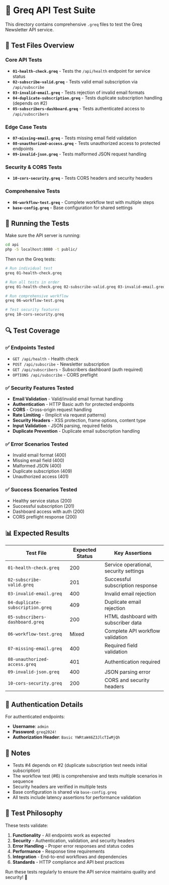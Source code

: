 # 🧪 Greq API Test Suite

This directory contains comprehensive `.greq` files to test the Greq Newsletter API service.

## 📁 Test Files Overview

### Core API Tests
- **`01-health-check.greq`** - Tests the `/api/health` endpoint for service status
- **`02-subscribe-valid.greq`** - Tests valid email subscription via `/api/subscribe`
- **`03-invalid-email.greq`** - Tests rejection of invalid email formats
- **`04-duplicate-subscription.greq`** - Tests duplicate subscription handling (depends on #2)
- **`05-subscribers-dashboard.greq`** - Tests authenticated access to `/api/subscribers`

### Edge Case Tests  
- **`07-missing-email.greq`** - Tests missing email field validation
- **`08-unauthorized-access.greq`** - Tests unauthorized access to protected endpoints
- **`09-invalid-json.greq`** - Tests malformed JSON request handling

### Security & CORS Tests
- **`10-cors-security.greq`** - Tests CORS headers and security headers

### Comprehensive Tests
- **`06-workflow-test.greq`** - Complete workflow test with multiple steps
- **`base-config.greq`** - Base configuration for shared settings

## 🚀 Running the Tests

Make sure the API server is running:
```bash
cd api
php -S localhost:8080 -t public/
```

Then run the Greq tests:
```bash
# Run individual test
greq 01-health-check.greq

# Run all tests in order  
greq 01-health-check.greq 02-subscribe-valid.greq 03-invalid-email.greq 04-duplicate-subscription.greq 05-subscribers-dashboard.greq

# Run comprehensive workflow
greq 06-workflow-test.greq

# Test security features
greq 10-cors-security.greq
```

## 🔍 Test Coverage

### ✅ Endpoints Tested
- `GET /api/health` - Health check
- `POST /api/subscribe` - Newsletter subscription  
- `GET /api/subscribers` - Subscribers dashboard (auth required)
- `OPTIONS /api/subscribe` - CORS preflight

### ✅ Security Features Tested
- **Email Validation** - Valid/invalid email format handling
- **Authentication** - HTTP Basic auth for protected endpoints  
- **CORS** - Cross-origin request handling
- **Rate Limiting** - (Implicit via request patterns)
- **Security Headers** - XSS protection, frame options, content type
- **Input Validation** - JSON parsing, required fields
- **Duplicate Prevention** - Duplicate email subscription handling

### ✅ Error Scenarios Tested
- Invalid email format (400)
- Missing email field (400)  
- Malformed JSON (400)
- Duplicate subscription (409)
- Unauthorized access (401)

### ✅ Success Scenarios Tested
- Healthy service status (200)
- Successful subscription (201)
- Dashboard access with auth (200)
- CORS preflight response (200)

## 📊 Expected Results

| Test File | Expected Status | Key Assertions |
|-----------|----------------|----------------|
| `01-health-check.greq` | 200 | Service operational, security settings |
| `02-subscribe-valid.greq` | 201 | Successful subscription response |
| `03-invalid-email.greq` | 400 | Invalid email rejection |
| `04-duplicate-subscription.greq` | 409 | Duplicate email rejection |
| `05-subscribers-dashboard.greq` | 200 | HTML dashboard with subscriber data |
| `06-workflow-test.greq` | Mixed | Complete API workflow validation |
| `07-missing-email.greq` | 400 | Required field validation |
| `08-unauthorized-access.greq` | 401 | Authentication required |
| `09-invalid-json.greq` | 400 | JSON parsing error |
| `10-cors-security.greq` | 200 | CORS and security headers |

## 🔐 Authentication Details

For authenticated endpoints:
- **Username**: `admin`
- **Password**: `greq2024!`
- **Authorization Header**: `Basic YWRtaW46Z3JlcTIwMjQh`

## 📝 Notes

- Tests #4 depends on #2 (duplicate subscription test needs initial subscription)
- The workflow test (#6) is comprehensive and tests multiple scenarios in sequence
- Security headers are verified in multiple tests
- Base configuration is shared via `base-config.greq`
- All tests include latency assertions for performance validation

## 🎯 Test Philosophy

These tests validate:
1. **Functionality** - All endpoints work as expected
2. **Security** - Authentication, validation, and security headers
3. **Error Handling** - Proper error responses and status codes  
4. **Performance** - Response time requirements
5. **Integration** - End-to-end workflows and dependencies
6. **Standards** - HTTP compliance and API best practices

Run these tests regularly to ensure the API service maintains quality and security! 🚀